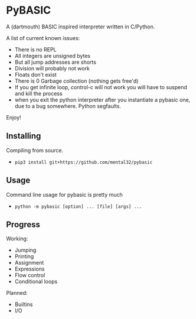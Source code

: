 # PyBASIC

A (dartmouth) BASIC inspired interpreter written in C/Python.

A list of current known issues:
 - There is no REPL
 - All integers are unsigned bytes
 - But all jump addresses are shorts
 - Division will probably not work
 - Floats don't exist
 - There is 0 Garbage collection (nothing gets free'd)
 - If you get infinite loop, control-c will not work you will have to suspend and kill the process
 - when you exit the python interpreter after you instantiate a pybasic one, due to a bug somewhere. Python segfaults.

Enjoy!

## Installing

Compiling from source.
- `pip3 install git+https://github.com/mental32/pybasic`

## Usage

Command line usage for pybasic is pretty much
 - `python -m pybasic [option] ... [file] [args] ...`

## Progress

Working:
 - Jumping
 - Printing
 - Assignment
 - Expressions
 - Flow control
 - Conditional loops

Planned:
 - Builtins
 - I/O
